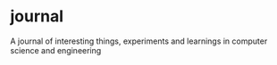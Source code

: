 # journal
A journal of interesting things, experiments and learnings in computer science and engineering
